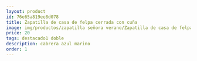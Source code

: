 ```yaml
---
layout: product
id: 76e65a819ee8d078
title: Zapatilla de casa de felpa cerrada con cuña 
image: img/productos/zapatilla señora verano/Zapatilla de casa de felpa cerrada con cuña =20=destacado1 doble=cabrera azul marino.webp
price: 20
tags: destacado1 doble
description: cabrera azul marino
order: 1
---
```

